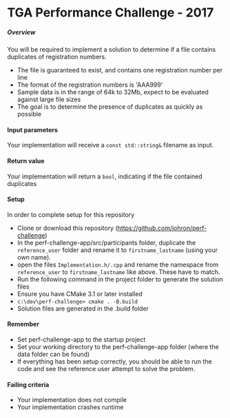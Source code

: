 # TGA Performance Challenge - 2017

##### Overview
You will be required to implement a solution to determine if a file contains duplicates of registration numbers.

* The file is guaranteed to exist, and contains one registration number per line
* The format of the registration numbers is 'AAA999'
* Sample data is in the range of 64k to 32Mb, expect to be evaluated against large file sizes
* The goal is to determine the presence of duplicates as quickly as possible

#### Input parameters
Your implementation will receive a `const std::string&` filename as input.

#### Return value
Your implementation will return a `bool`, indicating if the file contained duplicates

#### Setup
In order to complete setup for this repository
* Clone or download this repository (https://github.com/johron/perf-challenge)
* In the perf-challenge-app/src/participants folder, duplicate the `reference_user` folder and rename it to `firstname_lastname` (using your own name).
* open the files `Implementation.h/.cpp` and rename the namespace from `reference_user` to `firstname_lastname` like above. These have to match.
* Run the following command in the project folder to generate the solution files     
 * Ensure you have CMake 3.1 or later installed
 * `c:\dev\perf-challenge> cmake . -B.build`
 * Solution files are generated in the .build folder

#### Remember
* Set perf-challenge-app to the startup project
* Set your working directory to the perf-challenge-app folder (where the data folder can be found)
* If everything has been setup correctly, you should be able to run the code and see the reference user attempt to solve the problem.

#### Failing criteria
* Your implementation does not compile
* Your implementation crashes runtime

